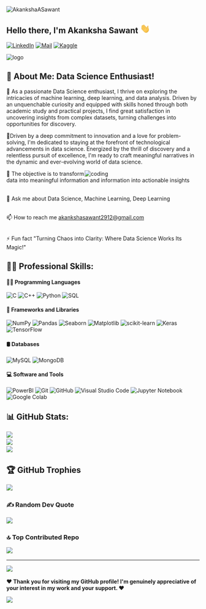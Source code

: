 <p align="left"> 
    <img src="https://komarev.com/ghpvc/?username=AkankshaASawant&label=Profile%20views&color=0e75b6&style=flat" alt="AkankshaASawant" /> 
</p>

<h2> Hello there, I'm Akanksha Sawant <img src="https://raw.githubusercontent.com/ABSphreak/ABSphreak/master/gifs/Hi.gif" height="25px"></h2>

[ ![LinkedIn](https://img.shields.io/badge/LinkedIn-4682B4?style=for-the-badge&logo=linkedin&logoColor=white)](www.linkedin.com/in/akanksha-sawant-29260226a) [![Mail](https://img.shields.io/badge/Mail-555555?style=for-the-badge&logo=mail.ru&logoColor=white)](mailto:akankshasawant2912@gmail.com) [![Kaggle](https://img.shields.io/badge/Kaggle-20BEFF?style=for-the-badge&logo=kaggle&logoColor=white)](https://www.kaggle.com/akankshaanilsawant)

![logo](https://miro.medium.com/v2/resize:fit:679/1*E6hq6ugrn79zjUU0fcwI6w.gif)


## 💫 About Me: Data Science Enthusiast!
🚀 As a passionate Data Science enthusiast, I thrive on exploring the intricacies of machine learning, deep learning, and data analysis. Driven by an unquenchable curiosity and equipped with skills honed through both academic study and practical projects, I find great satisfaction in uncovering insights from complex datasets, turning challenges into opportunities for discovery.

🌟Driven by a deep commitment to innovation and a love for problem-solving, I'm dedicated to staying at the forefront of technological advancements in data science. Energized by the thrill of discovery and a relentless pursuit of excellence, I'm ready to craft meaningful narratives in the dynamic and ever-evolving world of data science.


<img align="right" alt="coding" width="300" src="https://images.lemonly.com/wp-content/uploads/2018/08/07150313/Homebase_Thumb_v01.gif">

📜 The objective is to transform data into meaningful information and information into actionable insights<br><br>

💬 Ask me about Data Science, Machine Learning, Deep Learning<br><br>

📫 How to reach me akankshasawant2912@gmail.com<br><br>

⚡ Fun fact "Turning Chaos into Clarity: Where Data Science Works Its Magic!"

## 👩‍💻 Professional Skills:
#### 👩‍💻 Programming Languages
![C](https://img.shields.io/badge/C-%2300599C.svg?style=for-the-badge&logo=c&logoColor=white)  ![C++](https://img.shields.io/badge/C++-%2300599C.svg?style=for-the-badge&logo=c%2B%2B&logoColor=white)  ![Python](https://img.shields.io/badge/Python-3670A0?style=for-the-badge&logo=python&logoColor=ffdd54)  ![SQL](https://img.shields.io/badge/SQL-%2300f.svg?style=for-the-badge&logo=sql&logoColor=white) 
#### 🧰 Frameworks and Libraries
![NumPy](https://img.shields.io/badge/NumPy-%23013243.svg?style=for-the-badge&logo=numpy&logoColor=white) ![Pandas](https://img.shields.io/badge/Pandas-%23150458.svg?style=for-the-badge&logo=pandas&logoColor=white) ![Seaborn](https://img.shields.io/badge/Seaborn-%230164A3.svg?style=for-the-badge&logo=seaborn&logoColor=white) ![Matplotlib](https://img.shields.io/badge/Matplotlib-%23007ACC.svg?style=for-the-badge&logo=matplotlib&logoColor=white) ![scikit-learn](https://img.shields.io/badge/scikit--learn-%23F7931E.svg?style=for-the-badge&logo=scikit-learn&logoColor=white) ![Keras](https://img.shields.io/badge/Keras-%23D00000.svg?style=for-the-badge&logo=Keras&logoColor=white) ![TensorFlow](https://img.shields.io/badge/TensorFlow-%23FF6F00.svg?style=for-the-badge&logo=TensorFlow&logoColor=white)
#### 🛢️ Databases 
![MySQL](https://img.shields.io/badge/MySQL-%2300f.svg?style=for-the-badge&logo=mysql&logoColor=white)  ![MongoDB](https://img.shields.io/badge/MongoDB-%234ea94b.svg?style=for-the-badge&logo=mongodb&logoColor=white)  
#### 💻 Software and Tools
![PowerBI](https://img.shields.io/badge/PowerBI-%2300f.svg?style=for-the-badge&logo=bowerbi&logoColor=white)  ![Git](https://img.shields.io/badge/Git-%23F05033.svg?style=for-the-badge&logo=git&logoColor=white) ![GitHub](https://img.shields.io/badge/GitHub-%23181717.svg?style=for-the-badge&logo=github&logoColor=white) ![Visual Studio Code](https://img.shields.io/badge/Visual_Studio_Code-%23007ACC.svg?style=for-the-badge&logo=visual-studio-code&logoColor=white) ![Jupyter Notebook](https://img.shields.io/badge/Jupyter_Notebook-%23F37626.svg?style=for-the-badge&logo=jupyter&logoColor=white) ![Google Colab](https://img.shields.io/badge/Google_Colab-%23F9AB00.svg?style=for-the-badge&logo=google-colab&logoColor=white)

## 📊 GitHub Stats:
![](https://github-readme-stats.vercel.app/api?username=AkankshaASawant&theme=gruvbox&hide_border=true&include_all_commits=true&count_private=true)<br/>
![](https://github-readme-streak-stats.herokuapp.com/?user=AkankshaASawant&theme=gruvbox&hide_border=true)<br/>
![](https://github-readme-stats.vercel.app/api/top-langs/?username=AkankshaASawant&theme=gruvbox&hide_border=true&include_all_commits=true&count_private=true&layout=compact)

## 🏆 GitHub Trophies
![](https://github-profile-trophy.vercel.app/?username=AkankshaASawant&theme=juicyfresh&no-frame=true&no-bg=false&margin-w=4)

### ✍️ Random Dev Quote
![](https://quotes-github-readme.vercel.app/api?type=horizontal&theme=radical)

### 🔝 Top Contributed Repo
![](https://github-contributor-stats.vercel.app/api?username=AkankshaASawant&limit=5&theme=gruvbox&combine_all_yearly_contributions=true)

---


<!-- Proudly created with GPRM ( https://gprm.itsvg.in ) -->
<img src="https://www.animatedimages.org/data/media/562/animated-line-image-0429.gif" width="1000px">
  
<b>❤️ Thank you for visiting my GitHub profile! I'm genuinely appreciative of your interest in my work and your support. ❤️</b>
</div>

<img src="https://www.animatedimages.org/data/media/562/animated-line-image-0429.gif" width="1000px">
